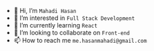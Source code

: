 - 👋 Hi, I’m ``Mahadi Hasan``
- 👀 I’m interested in ``Full Stack Development``
- 🌱 I’m currently learning ``React``
- 💞️ I’m looking to collaborate on ``Front-end``
- 📫 How to reach me ``me.hasanmahadi@gmail.com``

<!---
me-mahadi/me-mahadi is a ✨ special ✨ repository because its `README.md` (this file) appears on your GitHub profile.
You can click the Preview link to take a look at your changes.
--->
